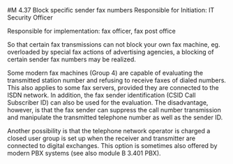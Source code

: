 #M 4.37 Block specific sender fax numbers
Responsible for Initiation: IT Security Officer

Responsible for implementation: fax officer, fax post office

So that certain fax transmissions can not block your own fax machine, eg. overloaded by special fax actions of advertising agencies, a blocking of certain sender fax numbers may be realized.

Some modern fax machines (Group 4) are capable of evaluating the transmitted station number and refusing to receive faxes of dialed numbers. This also applies to some fax servers, provided they are connected to the ISDN network. In addition, the fax sender identification (CSID Call Subscriber ID) can also be used for the evaluation. The disadvantage, however, is that the fax sender can suppress the call number transmission and manipulate the transmitted telephone number as well as the sender ID.

Another possibility is that the telephone network operator is charged a closed user group is set up when the receiver and transmitter are connected to digital exchanges. This option is sometimes also offered by modern PBX systems (see also module B 3.401 PBX).



